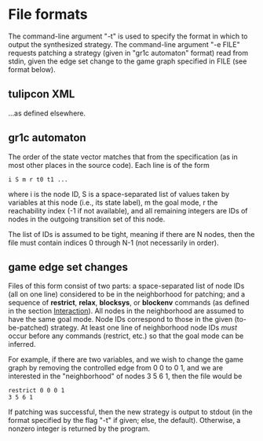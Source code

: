 File formats
============

The command-line argument "-t" is used to specify the format in which
to output the synthesized strategy.  The command-line argument "-e
FILE" requests patching a strategy (given in "gr1c automaton" format)
read from stdin, given the edge set change to the game graph specified
in FILE (see format below).


tulipcon XML
------------

...as defined elsewhere.


gr1c automaton
--------------

The order of the state vector matches that from the specification (as
in most other places in the source code).  Each line is of the form

    i S m r t0 t1 ...

where i is the node ID, S is a space-separated list of values taken by
variables at this node (i.e., its state label), m the goal mode, r the
reachability index (-1 if not available), and all remaining integers
are IDs of nodes in the outgoing transition set of this node.

The list of IDs is assumed to be tight, meaning if there are N nodes,
then the file must contain indices 0 through N-1 (not necessarily in
order).


game edge set changes
---------------------

Files of this form consist of two parts: a space-separated list of
node IDs (all on one line) considered to be in the neighborhood for
patching; and a sequence of **restrict**, **relax**, **blocksys**, or
**blockenv** commands (as defined in the section
[Interaction](md_interaction.html)).  All nodes in the neighborhood
are assumed to have the same goal mode.  Node IDs correspond to those
in the given (to-be-patched) strategy.  At least one line of
neighborhood node IDs *must* occur before any commands (restrict,
etc.) so that the goal mode can be inferred.

For example, if there are two variables, and we wish to change the
game graph by removing the controlled edge from 0 0 to 0 1, and we are
interested in the "neighborhood" of nodes 3 5 6 1, then the file would
be

    restrict 0 0 0 1
    3 5 6 1

If patching was successful, then the new strategy is output to stdout
(in the format specified by the flag "-t" if given; else, the
default). Otherwise, a nonzero integer is returned by the program.
